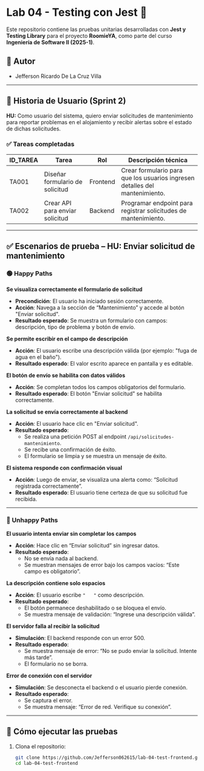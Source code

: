 # Lab 04 - Testing con Jest 🧪

Este repositorio contiene las pruebas unitarias desarrolladas con **Jest y Testing Library** para el proyecto **RoomieYA**, como parte del curso **Ingeniería de Software II (2025-1)**.

## 👤 Autor

- Jefferson Ricardo De La Cruz Villa

---

## 📌 Historia de Usuario (Sprint 2)

**HU:** Como usuario del sistema, quiero enviar solicitudes de mantenimiento para reportar problemas en el alojamiento y recibir alertas sobre el estado de dichas solicitudes.

### ✅ Tareas completadas

| ID_TAREA | Tarea                         | Rol       | Descripción técnica |
|----------|-------------------------------|-----------|---------------------|
| TA001    | Diseñar formulario de solicitud | Frontend  | Crear formulario para que los usuarios ingresen detalles del mantenimiento. |
| TA002    | Crear API para enviar solicitud | Backend   | Programar endpoint para registrar solicitudes de mantenimiento. |

---

## ✅ Escenarios de prueba – HU: Enviar solicitud de mantenimiento

### 🟢 Happy Paths

**Se visualiza correctamente el formulario de solicitud**  
- **Precondición**: El usuario ha iniciado sesión correctamente.  
- **Acción**: Navega a la sección de “Mantenimiento” y accede al botón "Enviar solicitud".  
- **Resultado esperado**: Se muestra un formulario con campos: descripción, tipo de problema y botón de envío.

**Se permite escribir en el campo de descripción**  
- **Acción**: El usuario escribe una descripción válida (por ejemplo: "fuga de agua en el baño").  
- **Resultado esperado**: El valor escrito aparece en pantalla y es editable.

**El botón de envío se habilita con datos válidos**  
- **Acción**: Se completan todos los campos obligatorios del formulario.  
- **Resultado esperado**: El botón "Enviar solicitud" se habilita correctamente.

**La solicitud se envía correctamente al backend**  
- **Acción**: El usuario hace clic en "Enviar solicitud".  
- **Resultado esperado**:  
  - Se realiza una petición POST al endpoint `/api/solicitudes-mantenimiento`.  
  - Se recibe una confirmación de éxito.  
  - El formulario se limpia y se muestra un mensaje de éxito.

**El sistema responde con confirmación visual**  
- **Acción**: Luego de enviar, se visualiza una alerta como: “Solicitud registrada correctamente”.  
- **Resultado esperado**: El usuario tiene certeza de que su solicitud fue recibida.

---

### 🔴 Unhappy Paths

**El usuario intenta enviar sin completar los campos**  
- **Acción**: Hace clic en “Enviar solicitud” sin ingresar datos.  
- **Resultado esperado**:  
  - No se envía nada al backend.  
  - Se muestran mensajes de error bajo los campos vacíos: “Este campo es obligatorio”.

**La descripción contiene solo espacios**  
- **Acción**: El usuario escribe `"   "` como descripción.  
- **Resultado esperado**:  
  - El botón permanece deshabilitado o se bloquea el envío.  
  - Se muestra mensaje de validación: “Ingrese una descripción válida”.

**El servidor falla al recibir la solicitud**  
- **Simulación**: El backend responde con un error 500.  
- **Resultado esperado**:  
  - Se muestra mensaje de error: “No se pudo enviar la solicitud. Intente más tarde”.  
  - El formulario no se borra.

**Error de conexión con el servidor**  
- **Simulación**: Se desconecta el backend o el usuario pierde conexión.  
- **Resultado esperado**:  
  - Se captura el error.  
  - Se muestra mensaje: “Error de red. Verifique su conexión”.

---

## 🧪 Cómo ejecutar las pruebas

1. Clona el repositorio:
   ```bash
   git clone https://github.com/Jefferson062615/lab-04-test-frontend.git
   cd lab-04-test-frontend
